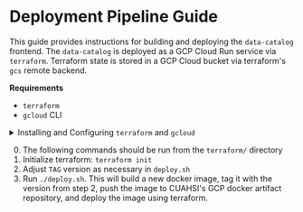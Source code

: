 # Deployment Pipeline Guide

This guide provides instructions for building and deploying the `data-catalog` frontend. The
`data-catalog` is deployed as a GCP Cloud Run service via `terraform`. Terraform state is stored in
a GCP Cloud bucket via terraform's `gcs` remote backend.

**Requirements**

- `terraform`
- `gcloud` CLI

<details>
<summary>Installing and Configuring <code>terraform</code> and <code>gcloud</code></summary>

1. Install `terraform`

    Follow [this](https://learn.hashicorp.com/tutorials/terraform/install-cli) guide to install
   `terraform`.

2. Install `gcloud` CLI

    Mac via homebrew: `brew install --cask google-cloud-sdk`. See
    [homebrew](https://formulae.brew.sh/cask/google-cloud-sdk) page for more details.

    Other platforms, follow [this](https://cloud.google.com/sdk/docs/install) guide.

3. Configure `gcloud`

    Follow [this](https://cloud.google.com/sdk/docs/authorizing) guide to configure and authenticate
    with `gcloud`.

4. Configure `terraform` with `gcloud`

    For `terraform` to create, modify, and delete cloud infrastructure, it will need your `gcloud`
    credentials. To provide `terraform` access to this information, run `gcloud auth
    application-default login`.

    For more information, see [this](https://registry.terraform.io/providers/hashicorp/google/latest/docs/guides/provider_reference#primary-authentication) resource.

</details>

0. The following commands should be run from the `terraform/` directory
1. Initialize terraform: `terraform init`
2. Adjust `TAG` version as necessary in `deploy.sh`
3. Run `./deploy.sh`. This will build a new docker image, tag it with the version from step 2, push the image to CUAHSI's GCP docker artifact repository, and deploy the image using terraform.
